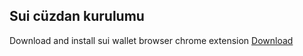 
## Sui cüzdan kurulumu

Download and install sui wallet browser chrome extension
[Download](https://chrome.google.com/webstore/detail/sui-wallet/opcgpfmipidbgpenhmajoajpbobppdil)

